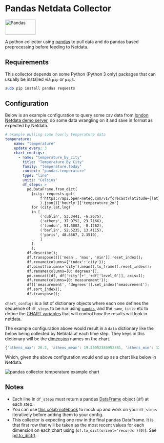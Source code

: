 <!--
title: "Pandas"
custom_edit_url: https://github.com/netdata/netdata/edit/master/collectors/python.d.plugin/pandas/README.md
-->

# Pandas Netdata Collector

<a href="https://pandas.pydata.org/" target="_blank">
  <img src="https://pandas.pydata.org/docs/_static/pandas.svg" alt="Pandas" width="100px" height="50px" />
 </a>

A python collector using [pandas](https://pandas.pydata.org/) to pull data and do pandas based 
preprocessing before feeding to Netdata.

## Requirements

This collector depends on some Python (Python 3 only) packages that can usually be installed via `pip` or `pip3`.

```bash
sudo pip install pandas requests
```

## Configuration

Below is an example configuration to query some csv data from 
[london Netdata demo server](http://london.my-netdata.io/), do some data wrangling on it and save in 
format as expected by Netdata.

```yaml
# example pulling some hourly temperature data
temperature:
    name: "temperature"
    update_every: 3
    chart_configs:
      - name: "temperature_by_city"
        title: "Temperature By City"
        family: "temperature.today"
        context: "pandas.temperature"
        type: "line"
        units: "Celsius"
        df_steps: >
          pd.DataFrame.from_dict(
            {city: requests.get(
                f'https://api.open-meteo.com/v1/forecast?latitude={lat}&longitude={lng}&hourly=temperature_2m'
                ).json()['hourly']['temperature_2m'] 
            for (city,lat,lng) 
            in [
                ('dublin', 53.3441, -6.2675),
                ('athens', 37.9792, 23.7166),
                ('london', 51.5002, -0.1262),
                ('berlin', 52.5235, 13.4115),
                ('paris', 48.8567, 2.3510),
                ]
            }
            );                                                         # use dictionary comprehension to make multiple requests;
          df.describe();                                               # get aggregate stats for each city;
          df.transpose()[['mean', 'max', 'min']].reset_index();        # just take mean, min, max;
          df.rename(columns={'index':'city'});                         # some column renaming;
          df.pivot(columns='city').mean().to_frame().reset_index();    # force to be one row per city;
          df.rename(columns={0:'degrees'});                            # some column renaming;
          pd.concat([df, df['city']+'_'+df['level_0']], axis=1);       # add new column combining city and summary measurement label;
          df.rename(columns={0:'measurement'});                        # some column renaming;
          df[['measurement', 'degrees']].set_index('measurement');     # just take two columns we want;
          df.sort_index();                                             # sort by city name;
          df.transpose();                                              # transpose so its just one wide row;
```

`chart_configs` is a list of dictionary objects where each one defines the sequence of `df_steps` to be run using [`pandas`](https://pandas.pydata.org/), 
and the `name`, `title` etc to define the 
[CHART variables](https://learn.netdata.cloud/docs/agent/collectors/python.d.plugin#global-variables-order-and-chart) 
that will control how the results will look in netdata.

The example configuration above would result in a `data` dictionary like the below being collected by Netdata 
at each time step. They keys in this dictionary will be the 
[dimension](https://learn.netdata.cloud/docs/agent/web#dimensions) names on the chart.

```javascript
{'athens_max': 26.2, 'athens_mean': 19.45952380952381, 'athens_min': 12.2, 'berlin_max': 17.4, 'berlin_mean': 10.764285714285714, 'berlin_min': 5.7, 'dublin_max': 15.3, 'dublin_mean': 12.008928571428571, 'dublin_min': 6.6, 'london_max': 18.9, 'london_mean': 12.510714285714286, 'london_min': 5.2, 'paris_max': 19.4, 'paris_mean': 12.054166666666665, 'paris_min': 4.8}
```

Which, given the above configuration would end up as a chart like below in Netdata.

![pandas collector temperature example chart](https://user-images.githubusercontent.com/2178292/195075312-8ce8cf68-5172-48e3-af09-104ffecfcdd6.png)

## Notes
- Each line in `df_steps` must return a pandas 
[DataFrame](https://pandas.pydata.org/docs/reference/api/pandas.DataFrame.html) object (`df`) at each step.
- You can use 
[this colab notebook](https://colab.research.google.com/drive/1VYrddSegZqGtkWGFuiUbMbUk5f3rW6Hi?usp=sharing) 
to mock up and work on your `df_steps` iteratively before adding them to your config.
- This collector is expecting one row in the final pandas DataFrame. It is that first row that will be taken 
as the most recent values for each dimension on each chart using (`df.to_dict(orient='records')[0]`). 
See [pd.to_dict()](https://pandas.pydata.org/docs/reference/api/pandas.DataFrame.to_dict.html).
